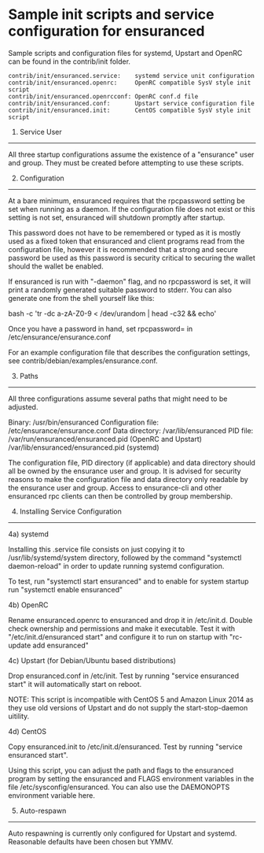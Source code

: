 Sample init scripts and service configuration for ensuranced
==========================================================

Sample scripts and configuration files for systemd, Upstart and OpenRC
can be found in the contrib/init folder.

    contrib/init/ensuranced.service:    systemd service unit configuration
    contrib/init/ensuranced.openrc:     OpenRC compatible SysV style init script
    contrib/init/ensuranced.openrcconf: OpenRC conf.d file
    contrib/init/ensuranced.conf:       Upstart service configuration file
    contrib/init/ensuranced.init:       CentOS compatible SysV style init script

1. Service User
---------------------------------

All three startup configurations assume the existence of a "ensurance" user
and group.  They must be created before attempting to use these scripts.

2. Configuration
---------------------------------

At a bare minimum, ensuranced requires that the rpcpassword setting be set
when running as a daemon.  If the configuration file does not exist or this
setting is not set, ensuranced will shutdown promptly after startup.

This password does not have to be remembered or typed as it is mostly used
as a fixed token that ensuranced and client programs read from the configuration
file, however it is recommended that a strong and secure password be used
as this password is security critical to securing the wallet should the
wallet be enabled.

If ensuranced is run with "-daemon" flag, and no rpcpassword is set, it will
print a randomly generated suitable password to stderr.  You can also
generate one from the shell yourself like this:

bash -c 'tr -dc a-zA-Z0-9 < /dev/urandom | head -c32 && echo'

Once you have a password in hand, set rpcpassword= in /etc/ensurance/ensurance.conf

For an example configuration file that describes the configuration settings,
see contrib/debian/examples/ensurance.conf.

3. Paths
---------------------------------

All three configurations assume several paths that might need to be adjusted.

Binary:              /usr/bin/ensuranced
Configuration file:  /etc/ensurance/ensurance.conf
Data directory:      /var/lib/ensuranced
PID file:            /var/run/ensuranced/ensuranced.pid (OpenRC and Upstart)
                     /var/lib/ensuranced/ensuranced.pid (systemd)

The configuration file, PID directory (if applicable) and data directory
should all be owned by the ensurance user and group.  It is advised for security
reasons to make the configuration file and data directory only readable by the
ensurance user and group.  Access to ensurance-cli and other ensuranced rpc clients
can then be controlled by group membership.

4. Installing Service Configuration
-----------------------------------

4a) systemd

Installing this .service file consists on just copying it to
/usr/lib/systemd/system directory, followed by the command
"systemctl daemon-reload" in order to update running systemd configuration.

To test, run "systemctl start ensuranced" and to enable for system startup run
"systemctl enable ensuranced"

4b) OpenRC

Rename ensuranced.openrc to ensuranced and drop it in /etc/init.d.  Double
check ownership and permissions and make it executable.  Test it with
"/etc/init.d/ensuranced start" and configure it to run on startup with
"rc-update add ensuranced"

4c) Upstart (for Debian/Ubuntu based distributions)

Drop ensuranced.conf in /etc/init.  Test by running "service ensuranced start"
it will automatically start on reboot.

NOTE: This script is incompatible with CentOS 5 and Amazon Linux 2014 as they
use old versions of Upstart and do not supply the start-stop-daemon uitility.

4d) CentOS

Copy ensuranced.init to /etc/init.d/ensuranced. Test by running "service ensuranced start".

Using this script, you can adjust the path and flags to the ensuranced program by
setting the ensuranced and FLAGS environment variables in the file
/etc/sysconfig/ensuranced. You can also use the DAEMONOPTS environment variable here.

5. Auto-respawn
-----------------------------------

Auto respawning is currently only configured for Upstart and systemd.
Reasonable defaults have been chosen but YMMV.
